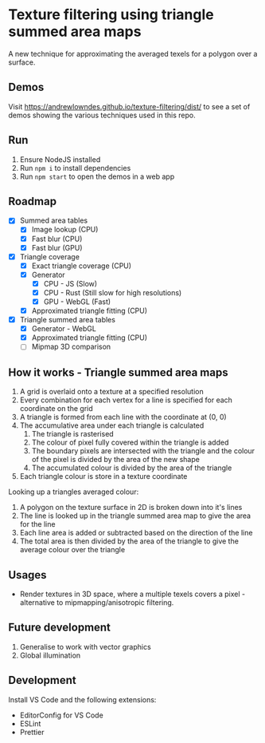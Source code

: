 # Texture filtering using triangle summed area maps
A new technique for approximating the averaged texels for a polygon over a surface.

## Demos
Visit https://andrewlowndes.github.io/texture-filtering/dist/ to see a set of demos showing the various techniques used in this repo.

## Run
1. Ensure NodeJS installed
2. Run `npm i` to install dependencies
3. Run `npm start` to open the demos in a web app

## Roadmap
- [x] Summed area tables
  - [x] Image lookup (CPU)
  - [x] Fast blur (CPU)
  - [x] Fast blur (GPU)
- [x] Triangle coverage
  - [x] Exact triangle coverage (CPU)
  - [x] Generator
    - [x] CPU - JS (Slow)
    - [x] CPU - Rust (Still slow for high resolutions)
    - [x] GPU - WebGL (Fast)
  - [x] Approximated triangle fitting (CPU)
- [x] Triangle summed area tables
  - [x] Generator - WebGL
  - [x] Approximated triangle fitting (CPU)
  - [ ] Mipmap 3D comparison

## How it works - Triangle summed area maps
1. A grid is overlaid onto a texture at a specified resolution
2. Every combination for each vertex for a line is specified for each coordinate on the grid
3. A triangle is formed from each line with the coordinate at (0, 0)
4. The accumulative area under each triangle is calculated
    1. The triangle is rasterised
    2. The colour of pixel fully covered within the triangle is added
    3. The boundary pixels are intersected with the triangle and the colour of the pixel is divided by the area of the new shape
    4. The accumulated colour is divided by the area of the triangle
4. Each triangle colour is store in a texture coordinate

Looking up a triangles averaged colour:
1. A polygon on the texture surface in 2D is broken down into it's lines
2. The line is looked up in the triangle summed area map to give the area for the line
3. Each line area is added or subtracted based on the direction of the line
4. The total area is then divided by the area of the triangle to give the average colour over the triangle

## Usages
- Render textures in 3D space, where a multiple texels covers a pixel - alternative to mipmapping/anisotropic filtering.

## Future development
1. Generalise to work with vector graphics
2. Global illumination

## Development
Install VS Code and the following extensions:
- EditorConfig for VS Code
- ESLint
- Prettier
